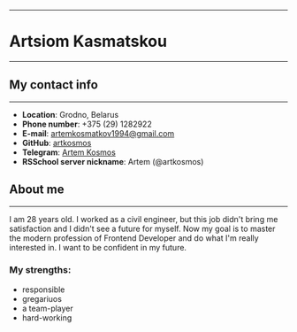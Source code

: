 ------
# **Artsiom Kasmatskou**
------
## **My contact info**
------
* **Location**: Grodno, Belarus
* **Phone number**: +375 (29) 1282922
* **E-mail**: artemkosmatkov1994@gmail.com
* **GitHub**: [artkosmos](https://github.com/artkosmos "The link to my GitHub")
* **Telegram**: [Artem Kosmos](https://t.me/art_kosmos "The link to my Telegram")
* **RSSchool server nickname**: Artem (@artkosmos)

## **About me**
------
I am 28 years old. I worked as a civil engineer, but this job didn't bring me satisfaction and I didn't see a future for myself. Now my goal is to master the modern profession of Frontend Developer and do what I'm really interested in. I want to be confident in my future.

### My strengths:
+ responsible
+ gregariuos
+ a team-player
+ hard-working